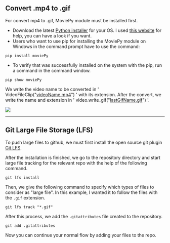 ## Convert .mp4 to .gif 
For convert mp4 to .gif, MoviePy module  must be installed first.
- Download the latest [Python installer](https://www.python.org/downloads/) for your OS.
I used [this website](https://www.alphr.com/pip-is-not-recognized-as-an-internal-or-external-command/#:~:text=Reinstall%20Python%20to%20Fix%20'Pip,components%20to%20fix%20the%20problem.) for help, you can have a look if you want.
-  Users who want to use pip for installing the MoviePy module on Windows in the command prompt have to use the command:
```
pip install moviePy
```
- To verify that was successfully installed on the system with the pip, run a command in the command window.
```
pip show moviePy
```
We write the video name to be converted in ' VideoFileClip("[videoName.mp4](https://github.com/AtakanTurgut/python-mp4gif/blob/main/videoGame.mp4)") ' with its extension.
After the convert, we write the name and extension in ' video.write_gif("[lastGifName.gif](https://github.com/AtakanTurgut/python-mp4gif/blob/main/gifGame.gif)") '.

![](https://github.com/AtakanTurgut/python-mp4gif/blob/main/gifGameLittle.gif)

---
## Git Large File Storage (LFS)

To push large files to github, we must first install the open source git plugin [Git LFS](https://git-lfs.com/).

After the installation is finished, we go to the repository directory and start large file tracking for the relevant repo with the help of the following command.
```
git lfs install
```
Then, we give the following command to specify which types of files to consider as "large file". In this example, I wanted it to follow the files with the `.gif` extension.
```
git lfs track "*.gif"
```
After this process, we add the `.gitattributes` file created to the repository.
```
git add .gitattributes
```
Now you can continue your normal flow by adding your files to the repo.